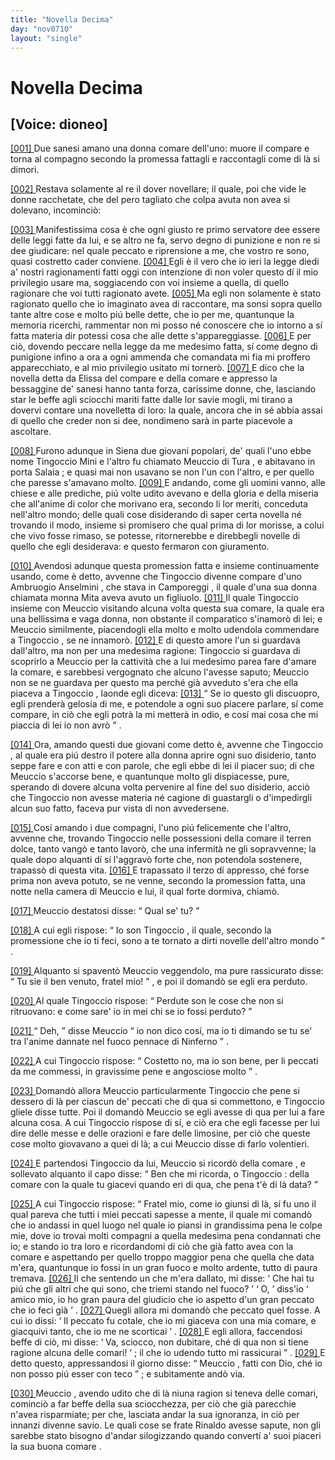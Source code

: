 ```yaml
---
title: "Novella Decima"
day: "nov0710"
layout: "single"
---
```

<div id="nov0710" type="novella" who="dioneo">
 <h1>
  Novella Decima
 </h1>
 <p>
  <h2>
   [Voice: dioneo]
  </h2>
 </p>
 <argument>
  <p>
   <a href="{{ site.baseurl }}enDecameron/nov0710#p07100001" id="p07100001">
    [001]
   </a>
   Due sanesi amano una donna comare dell'uno: muore il compare e torna al compagno secondo la promessa fattagli e raccontagli come di l&agrave; si dimori.
  </p>
 </argument>
 <div3 type="commentary" who="author">
  <p>
   <a href="{{ site.baseurl }}enDecameron/nov0710#p07100002" id="p07100002">
    [002]
   </a>
   Restava solamente al
   <name persref="dioneo" type="person">
    re
   </name>
   il dover novellare; il quale, poi che vide le donne racchetate, che del pero tagliato che colpa avuta non avea si dolevano, incominci&ograve;:
  </p>
 </div3>
 <div3 type="commentary" who="dioneo">
  <p>
   <a href="{{ site.baseurl }}enDecameron/nov0710#p07100003" id="p07100003">
    [003]
   </a>
   Manifestissima cosa &egrave; che ogni giusto re primo servatore dee essere delle leggi fatte da lui, e se altro ne fa, servo degno di punizione e non re si dee giudicare: nel quale peccato e riprensione a me, che vostro re sono, quasi costretto cader conviene.
   <a href="{{ site.baseurl }}enDecameron/nov0710#p07100004" id="p07100004">
    [004]
   </a>
   Egli &egrave; il vero che io ieri la legge diedi a' nostri ragionamenti fatti oggi con intenzione di non voler questo d&iacute; il mio privilegio usare ma, soggiacendo con voi insieme a quella, di quello ragionare che voi tutti ragionato avete.
   <a href="{{ site.baseurl }}enDecameron/nov0710#p07100005" id="p07100005">
    [005]
   </a>
   Ma egli non solamente &egrave; stato ragionato quello che io imaginato avea di raccontare, ma sonsi sopra quello tante altre cose e molto pi&uacute; belle dette, che io per me, quantunque la memoria ricerchi, rammentar non mi posso n&eacute; conoscere che io intorno a s&iacute; fatta materia dir potessi cosa che alle dette s'appareggiasse.
   <a href="{{ site.baseurl }}enDecameron/nov0710#p07100006" id="p07100006">
    [006]
   </a>
   E per ci&ograve;, dovendo peccare nella legge da me medesimo fatta, s&iacute; come degno di punigione infino a ora a ogni ammenda che comandata mi fia mi proffero apparecchiato, e al mio privilegio usitato mi torner&ograve;.
   <a href="{{ site.baseurl }}enDecameron/nov0710#p07100007" id="p07100007">
    [007]
   </a>
   E dico che la novella detta da
   <name persref="elissa" type="person">
    Elissa
   </name>
   del compare e della comare e appresso la bessaggine de' sanesi hanno tanta forza, carissime donne, che, lasciando star le beffe agli sciocchi mariti fatte dalle lor savie mogli, mi tirano a dovervi contare una novelletta di loro: la quale, ancora che in s&eacute; abbia assai di quello che creder non si dee, nondimeno sar&agrave; in parte piacevole a ascoltare.
  </p>
 </div3>
 <p>
  <a href="{{ site.baseurl }}enDecameron/nov0710#p07100008" id="p07100008">
   [008]
  </a>
  Furono adunque in
  <name placeref="siena" type="place">
   Siena
  </name>
  due giovani popolari, de' quali l'uno ebbe nome
  <name persref="tingocciomini" type="person">
   Tingoccio Mini
  </name>
  e l'altro fu chiamato
  <name persref="meucciotura" type="person">
   Meuccio di Tura
  </name>
  , e abitavano in
  <name placeref="portasalaia" type="place">
   porta Salaia
  </name>
  ; e quasi mai non usavano se non l'un con l'altro, e per quello che paresse s'amavano molto.
  <a href="{{ site.baseurl }}enDecameron/nov0710#p07100009" id="p07100009">
   [009]
  </a>
  E andando, come gli uomini vanno, alle chiese e alle prediche, pi&uacute; volte udito avevano e della gloria e della miseria che all'anime di color che morivano era, secondo li lor meriti, conceduta nell'altro mondo; delle quali cose disiderando di saper certa novella n&eacute; trovando il modo, insieme si promisero che qual prima di lor morisse, a colui che vivo fosse rimaso, se potesse, ritornerebbe e direbbegli novelle di quello che egli desiderava: e questo fermaron con giuramento.
 </p>
 <p>
  <a href="{{ site.baseurl }}enDecameron/nov0710#p07100010" id="p07100010">
   [010]
  </a>
  Avendosi adunque questa promession fatta e insieme continuamente usando, come &egrave; detto, avvenne che
  <name persref="tingocciomini" type="person">
   Tingoccio
  </name>
  divenne compare d'uno
  <name persref="ambruogioanselmini" type="person">
   Ambruogio Anselmini
  </name>
  , che stava in
  <name placeref="camporeggi" type="place">
   Camporeggi
  </name>
  , il quale d'una sua donna chiamata
  <name persref="mitaanselmini" type="person">
   monna Mita
  </name>
  aveva avuto un figliuolo.
  <a href="{{ site.baseurl }}enDecameron/nov0710#p07100011" id="p07100011">
   [011]
  </a>
  Il quale
  <name persref="tingocciomini" type="person">
   Tingoccio
  </name>
  insieme con
  <name persref="meucciotura" type="person">
   Meuccio
  </name>
  visitando alcuna volta questa sua comare, la quale era una bellissima e vaga donna, non obstante il comparatico s'inamor&ograve; di lei; e
  <name persref="meucciotura" type="person">
   Meuccio
  </name>
  similmente, piacendogli ella molto e molto udendola commendare a
  <name persref="tingocciomini" type="person">
   Tingoccio
  </name>
  , se ne innamor&ograve;.
  <a href="{{ site.baseurl }}enDecameron/nov0710#p07100012" id="p07100012">
   [012]
  </a>
  E di questo amore l'un si guardava dall'altro, ma non per una medesima ragione:
  <name persref="tingocciomini" type="person">
   Tingoccio
  </name>
  si guardava di scoprirlo a
  <name persref="meucciotura" type="person">
   Meuccio
  </name>
  per la cattivit&agrave; che a lui medesimo parea fare d'amare la comare, e sarebbesi vergognato che alcuno l'avesse saputo;
  <name persref="meucciotura" type="person">
   Meuccio
  </name>
  non se ne guardava per questo ma perch&eacute; gi&agrave; avveduto s'era che ella piaceva a
  <name persref="tingocciomini" type="person">
   Tingoccio
  </name>
  , laonde egli diceva:
  <a href="{{ site.baseurl }}enDecameron/nov0710#p07100013" id="p07100013">
   [013]
  </a>
  <q direct="unspecified" who="meucciotura">
   Se io questo gli discuopro, egli prender&agrave; gelosia di me, e potendole a ogni suo piacere parlare, s&iacute; come compare, in ci&ograve; che egli potr&agrave; la mi metter&agrave; in odio, e cos&iacute; mai cosa che mi piaccia di lei io non avr&ograve;
  </q>
  .
 </p>
 <p>
  <a href="{{ site.baseurl }}enDecameron/nov0710#p07100014" id="p07100014">
   [014]
  </a>
  Ora, amando questi due giovani come detto &egrave;, avvenne che
  <name persref="tingocciomini" type="person">
   Tingoccio
  </name>
  , al quale era pi&uacute; destro il potere alla
  <name persref="mitaanselmini" type="person">
   donna
  </name>
  aprire ogni suo disiderio, tanto seppe fare e con atti e con parole, che egli ebbe di lei il piacer suo; di che
  <name persref="meucciotura" type="person">
   Meuccio
  </name>
  s'accorse bene, e quantunque molto gli dispiacesse, pure, sperando di dovere alcuna volta pervenire al fine del suo disiderio, acci&ograve; che
  <name persref="tingocciomini" type="person">
   Tingoccio
  </name>
  non avesse materia n&eacute; cagione di guastargli o d'impedirgli alcun suo fatto, faceva pur vista di non avvedersene.
 </p>
 <p>
  <a href="{{ site.baseurl }}enDecameron/nov0710#p07100015" id="p07100015">
   [015]
  </a>
  Cos&iacute; amando i due compagni, l'uno pi&uacute; felicemente che l'altro, avvenne che, trovando
  <name persref="tingocciomini" type="person">
   Tingoccio
  </name>
  nelle possessioni della
  <name persref="mitaanselmini" type="person">
   comare
  </name>
  il terren dolce, tanto vang&ograve; e tanto lavor&ograve;, che una infermit&agrave; ne gli sopravvenne; la quale dopo alquanti d&iacute; s&iacute; l'aggrav&ograve; forte che, non potendola sostenere, trapass&ograve; di questa vita.
  <a href="{{ site.baseurl }}enDecameron/nov0710#p07100016" id="p07100016">
   [016]
  </a>
  E trapassato il terzo d&iacute; appresso, ch&eacute; forse prima non aveva potuto, se ne venne, secondo la promession fatta, una notte nella camera di
  <name persref="meucciotura" type="person">
   Meuccio
  </name>
  e lui, il qual forte dormiva, chiam&ograve;.
 </p>
 <p>
  <a href="{{ site.baseurl }}enDecameron/nov0710#p07100017" id="p07100017">
   [017]
  </a>
  <name persref="meucciotura" type="person">
   Meuccio
  </name>
  destatosi disse:
  <q direct="unspecified" who="meucciotura">
   Qual se' tu?
  </q>
 </p>
 <p>
  <a href="{{ site.baseurl }}enDecameron/nov0710#p07100018" id="p07100018">
   [018]
  </a>
  A cui egli rispose:
  <q direct="unspecified" who="tingocciomini">
   Io son
   <name persref="tingocciomini" type="person">
    Tingoccio
   </name>
   , il quale, secondo la promessione che io ti feci, sono a te tornato a dirti novelle dell'altro mondo
  </q>
  .
 </p>
 <p>
  <a href="{{ site.baseurl }}enDecameron/nov0710#p07100019" id="p07100019">
   [019]
  </a>
  Alquanto si spavent&ograve;
  <name persref="meucciotura" type="person">
   Meuccio
  </name>
  veggendolo, ma pure rassicurato disse:
  <q direct="unspecified" who="meucciotura">
   Tu sie il ben venuto,
   <name persref="tingocciomini" type="person">
    fratel
   </name>
   mio!
  </q>
  , e poi il domand&ograve; se egli era perduto.
 </p>
 <p>
  <a href="{{ site.baseurl }}enDecameron/nov0710#p07100020" id="p07100020">
   [020]
  </a>
  Al quale
  <name persref="tingocciomini" type="person">
   Tingoccio
  </name>
  rispose:
  <q direct="unspecified" who="tingocciomini">
   Perdute son le cose che non si ritruovano: e come sare' io in mei chi se io fossi perduto?
  </q>
 </p>
 <p>
  <a href="{{ site.baseurl }}enDecameron/nov0710#p07100021" id="p07100021">
   [021]
  </a>
  <q direct="unspecified" who="meucciotura">
   Deh,
  </q>
  disse
  <name persref="meucciotura" type="person">
   Meuccio
  </name>
  <q direct="unspecified">
   io non dico cos&iacute;, ma io ti dimando se tu se' tra l'anime dannate nel fuoco pennace di
   <name placeref="inferno" type="place">
    Ninferno
   </name>
  </q>
  .
 </p>
 <p>
  <a href="{{ site.baseurl }}enDecameron/nov0710#p07100022" id="p07100022">
   [022]
  </a>
  A cui
  <name persref="tingocciomini" type="person">
   Tingoccio
  </name>
  rispose:
  <q direct="unspecified" who="tingocciomini">
   Costetto no, ma io son bene, per li peccati da me commessi, in gravissime pene e angosciose molto
  </q>
  .
 </p>
 <p>
  <a href="{{ site.baseurl }}enDecameron/nov0710#p07100023" id="p07100023">
   [023]
  </a>
  Domand&ograve; allora
  <name persref="meucciotura" type="person">
   Meuccio
  </name>
  particularmente
  <name persref="tingocciomini" type="person">
   Tingoccio
  </name>
  che pene si dessero di l&agrave; per ciascun de' peccati che di qua si commettono, e
  <name persref="tingocciomini" type="person">
   Tingoccio
  </name>
  gliele disse tutte. Poi il domand&ograve;
  <name persref="meucciotura" type="person">
   Meuccio
  </name>
  se egli avesse di qua per lui a fare alcuna cosa. A cui
  <name persref="tingocciomini" type="person">
   Tingoccio
  </name>
  rispose di s&iacute;, e ci&ograve; era che egli facesse per lui dire delle messe e delle orazioni e fare delle limosine, per ci&ograve; che queste cose molto giovavano a quei di l&agrave;; a cui
  <name persref="meucciotura" type="person">
   Meuccio
  </name>
  disse di farlo volentieri.
 </p>
 <p>
  <a href="{{ site.baseurl }}enDecameron/nov0710#p07100024" id="p07100024">
   [024]
  </a>
  E partendosi
  <name persref="tingocciomini" type="person">
   Tingoccio
  </name>
  da lui,
  <name persref="meucciotura" type="person">
   Meuccio
  </name>
  si ricord&ograve; della
  <name persref="mitaanselmini" type="person">
   comare
  </name>
  , e sollevato alquanto il capo disse:
  <q direct="unspecified" who="meucciotura">
   Ben che mi ricorda, o
   <name persref="tingocciomini" type="person">
    Tingoccio
   </name>
   : della comare con la quale tu giacevi quando eri di qua, che pena t'&egrave; di l&agrave; data?
  </q>
 </p>
 <p>
  <a href="{{ site.baseurl }}enDecameron/nov0710#p07100025" id="p07100025">
   [025]
  </a>
  A cui
  <name persref="tingocciomini" type="person">
   Tingoccio
  </name>
  rispose:
  <q direct="unspecified" who="tingocciomini">
   <name persref="meucciotura" type="person">
    Fratel
   </name>
   mio, come io giunsi di l&agrave;, s&iacute; fu uno il qual pareva che tutti i miei peccati sapesse a mente, il quale mi comand&ograve; che io andassi in quel luogo nel quale io piansi in grandissima pena le colpe mie, dove io trovai molti compagni a quella medesima pena condannati che io; e stando io tra loro e ricordandomi di ci&ograve; che gi&agrave; fatto avea con
   <name persref="mitaanselmini" type="person">
    la comare
   </name>
   e aspettando per quello troppo maggior pena che quella che data m'era, quantunque io fossi in un gran fuoco e molto ardente, tutto di paura tremava.
   <a href="{{ site.baseurl }}enDecameron/nov0710#p07100026" id="p07100026">
    [026]
   </a>
   Il che sentendo un che m'era dallato, mi disse:
   <q direct="unspecified" who="uomo-0710">
    Che hai tu pi&uacute; che gli altri che qui sono, che triemi stando nel fuoco?
   </q>
   <q direct="unspecified" who="tingocciomini">
    O,
   </q>
   diss'io
   <q direct="unspecified">
    amico mio, io ho gran paura del giudicio che io aspetto d'un gran peccato che io feci gi&agrave;
   </q>
   .
   <a href="{{ site.baseurl }}enDecameron/nov0710#p07100027" id="p07100027">
    [027]
   </a>
   Quegli allora mi domand&ograve; che peccato quel fosse. A cui io dissi:
   <q direct="unspecified" who="tingocciomini">
    Il peccato fu cotale, che io mi giaceva con una mia comare, e giacquivi tanto, che io me ne scorticai
   </q>
   .
   <a href="{{ site.baseurl }}enDecameron/nov0710#p07100028" id="p07100028">
    [028]
   </a>
   E egli allora, faccendosi beffe di ci&ograve;, mi disse:
   <q direct="unspecified" who="uomo-0710">
    Va, sciocco, non dubitare, ch&eacute; di qua non si tiene ragione alcuna delle comari!
   </q>
   ; il che io udendo tutto mi rassicurai
  </q>
  .
  <a href="{{ site.baseurl }}enDecameron/nov0710#p07100029" id="p07100029">
   [029]
  </a>
  E detto questo, appressandosi il giorno disse:
  <q direct="unspecified" who="tingocciomini">
   <name persref="meucciotura" type="person">
    Meuccio
   </name>
   , fatti con Dio, ch&eacute; io non posso pi&uacute; esser con teco
  </q>
  ; e subitamente and&ograve; via.
 </p>
 <p>
  <a href="{{ site.baseurl }}enDecameron/nov0710#p07100030" id="p07100030">
   [030]
  </a>
  <name persref="meucciotura" type="person">
   Meuccio
  </name>
  , avendo udito che di l&agrave; niuna ragion si teneva delle comari, cominci&ograve; a far beffe della sua sciocchezza, per ci&ograve; che gi&agrave; parecchie n'avea risparmiate; per che, lasciata andar la sua ignoranza, in ci&ograve; per innanzi divenne savio. Le quali cose se
  <name persref="fraterinaldo" type="person">
   frate Rinaldo
  </name>
  avesse sapute, non gli sarebbe stato bisogno d'andar silogizzando quando convert&iacute; a' suoi piaceri la sua buona
  <name persref="agnesa" type="person">
   comare
  </name>
  .
 </p>
</div>